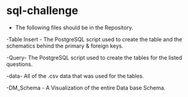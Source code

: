# sql-challenge

- The following files should be in the Repository. 

-Table Insert - The PostgreSQL script used to create the table and the schematics behind the primary & foreign keys.

-Query- The PostgreSQL script used to create the tables for the listed questions.

-data- All of the .csv data that was used for the tables.

-DM_Schema - A Visualization of the entire Data base Schema.

